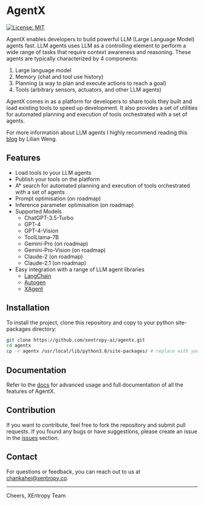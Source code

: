 # AgentX

[![License: MIT](https://img.shields.io/badge/license-MIT-yellow.svg)](https://opensource.org/licenses/MIT)

AgentX enables developers to build powerful LLM (Large Language Model) agents fast. LLM agents uses LLM as a controlling element to perform a wide range of tasks that require context awareness and reasoning. These agents are typically characterized by 4 components:
1. Large language model
2. Memory (chat and tool use history)
3. Planning (a way to plan and execute actions to reach a goal)
4. Tools (arbitrary sensors, actuators, and other LLM agents)

AgentX comes in as a platform for developers to share tools they built and load existing tools to speed up development. It also provides a set of utilities for automated planning and execution of tools orchestrated with a set of agents.

For more information about LLM agents I highly recommend reading this [blog](https://lilianweng.github.io/posts/2023-06-23-agent/) by Lilian Weng.

## Features

* Load tools to your LLM agents
* Publish your tools on the platform
* A* search for automated planning and execution of tools orchestrated with a set of agents
* Prompt optimisation (on roadmap)
* Inference parameter optimisation (on roadmap)
* Supported Models
  * ChatGPT-3.5-Turbo
  * GPT-4
  * GPT-4-Vision
  * ToolLlama-7B
  * Gemini-Pro (on roadmap)
  * Gemini-Pro-Vision (on roadmap)
  * Claude-2 (on roadmap)
  * Claude-2.1 (on roadmap)
* Easy integration with a range of LLM agent libraries
  *  [LangChain](https://github.com/langchain-ai/langchain)
  *  [Autogen](https://github.com/microsoft/autogen)
  *  [XAgent](https://github.com/OpenBMB/XAgent)

## Installation

To install the project, clone this repository and copy to your python site-packages directory:

```bash
git clone https://github.com/xentropy-ai/agentx.git
cd agentx
cp -r agentx /usr/local/lib/python3.8/site-packages/ # replace with your own site-packages directory
```

## Documentation

Refer to the [docs](https://github.com/xentropy-ai/agentx/tree/main/docs) for advanced usage and full documentation of all the features of AgentX.

## Contribution

If you want to contribute, feel free to fork the repository and submit pull requests. If you found any bugs or have suggestions, please create an issue in the [issues](https://github.com/xentropy-ai/agentx/issues) section.

## Contact

For questions or feedback, you can reach out to us at chankahei@xentropy.co.

---

Cheers, 
XEntropy Team